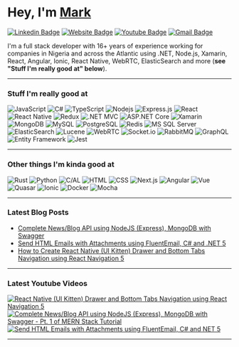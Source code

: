 # Hey, I'm [Mark](https://markscodingspot.com/)

[![Linkedin Badge](https://img.shields.io/badge/-melton--mark-blue?style=flat&logo=Linkedin&logoColor=white&link=https://www.linkedin.com/in/melton-mark/)](https://www.linkedin.com/in/melton-mark/)
[![Website Badge](https://img.shields.io/badge/-markscodingspot.com-47CCCC?style=flat&logo=Google-Chrome&logoColor=white&link=https://markscodingspot.com)](https://markscodingspot.com)
[![Youtube Badge](https://img.shields.io/badge/-MarksCodingSpot-red?style=flat&logo=youtube&logoColor=white&link=https://www.youtube.com/MarksCodingSpot)](https://www.youtube.com/MarksCodingSpot)
[![Gmail Badge](https://img.shields.io/badge/-coommark-c14438?style=flat&logo=Gmail&logoColor=white&link=mailto:coommark@gmail.com)](mailto:coommark@gmail.com)

I'm a full stack developer with 16+ years of experience working for companies in Nigeria and across the Atlantic using .NET, Node.js, Xamarin, React, Angular, Ionic, React Native, WebRTC, ElasticSearch and more (**see "Stuff I'm really good at" below**).

---

### Stuff I'm really good at
![JavaScript](https://img.shields.io/badge/-JavaScript-F7DF1E?style=flat-square&logo=JavaScript&logoColor=black)
![C#](https://img.shields.io/badge/-C%23-239120?style=flat-square&logo=C%20Sharp&logoColor=white)
![TypeScript](https://img.shields.io/badge/-TypeScript-007ACC?style=flat-square&logo=TypeScript&logoColor=white)
![Nodejs](https://img.shields.io/badge/-Nodejs-43853d?style=flat-square&logo=Node.js&logoColor=white)
![Express.js](https://img.shields.io/badge/-Express.js-000000?style=flat-square&logo=Express&logoColor=white)
![React](https://img.shields.io/badge/-React-61DAFB?style=flat-square&logo=React&logoColor=black)
![React Native](https://img.shields.io/badge/-React%20Native-61DAFB?style=flat-square&logo=React&logoColor=black)
![Redux](https://img.shields.io/badge/-Redux-764ABC?style=flat-square&logo=Redux&logoColor=white)
![.NET MVC](https://img.shields.io/badge/-.NET%20MVC-512BD4?style=flat-square&logo=.NET&logoColor=white)
![ASP.NET Core](https://img.shields.io/badge/-ASP.NET%20Core-512BD4?style=flat-square&logo=.NET&logoColor=white)
![Xamarin](https://img.shields.io/badge/-Xamarin-3498DB?style=flat-square&logo=Xamarin&logoColor=white)
![MongoDB](https://img.shields.io/badge/-MongoDB-47A248?style=flat-square&logo=MongoDB&logoColor=white)
![MySQL](https://img.shields.io/badge/-MySQL-4479A1?style=flat-square&logo=MySQL&logoColor=white)
![PostgreSQL](https://img.shields.io/badge/-PostgreSQL-336791?style=flat-square&logo=PostgreSQL&logoColor=white)
![Redis](https://img.shields.io/badge/-Redis-DC382D?style=flat-square&logo=Redis&logoColor=white)
![MS SQL Server](https://img.shields.io/badge/-MS%20SQL%20Server-CC2927?style=flat-square&logo=Microsoft%20SQL%20Server&logoColor=white)
![ElasticSearch](https://img.shields.io/badge/-ElasticSearch-005571?style=flat-square&logo=Elasticsearch&logoColor=white)
![Lucene](https://img.shields.io/badge/-Lucene-FF9C00?style=flat-square&logo=Apache%20Lucene&logoColor=white)
![WebRTC](https://img.shields.io/badge/-WebRTC-333333?style=flat-square&logo=WebRTC&logoColor=white)
![Socket.io](https://img.shields.io/badge/-Socket.io-010101?style=flat-square&logo=Socket.io&logoColor=white)
![RabbitMQ](https://img.shields.io/badge/-RabbitMQ-FF6600?style=flat-square&logo=RabbitMQ&logoColor=white)
![GraphQL](https://img.shields.io/badge/-GraphQL-E10098?style=flat-square&logo=GraphQL&logoColor=white)
![Entity Framework](https://img.shields.io/badge/-Entity%20Framework-512BD4?style=flat-square&logo=.NET&logoColor=white)
![Jest](https://img.shields.io/badge/-Jest-C21325?style=flat-square&logo=Jest&logoColor=white)

---

### Other things I'm kinda good at

![Rust](https://img.shields.io/badge/-Rust-000000?style=flat-square&logo=Rust&logoColor=white)
![Python](https://img.shields.io/badge/-Python-3776AB?style=flat-square&logo=Python&logoColor=white)
![C/AL](https://img.shields.io/badge/-C%2FAL-00599C?style=flat-square&logo=Microsoft%20Dynamics%20NAV&logoColor=white)
![HTML](https://img.shields.io/badge/-HTML-E34F26?style=flat-square&logo=HTML5&logoColor=white)
![CSS](https://img.shields.io/badge/-CSS-1572B6?style=flat-square&logo=CSS3&logoColor=white)
![Next.js](https://img.shields.io/badge/-Next.js-000000?style=flat-square&logo=Next.js&logoColor=white)
![Angular](https://img.shields.io/badge/-Angular-DD0031?style=flat-square&logo=Angular&logoColor=white)
![Vue](https://img.shields.io/badge/-Vue-4FC08D?style=flat-square&logo=Vue.js&logoColor=white)
![Quasar](https://img.shields.io/badge/-Quasar-1976D2?style=flat-square&logo=Quasar&logoColor=white)
![Ionic](https://img.shields.io/badge/-Ionic-3880FF?style=flat-square&logo=Ionic&logoColor=white)
![Docker](https://img.shields.io/badge/-Docker-2496ED?style=flat-square&logo=Docker&logoColor=white)
![Mocha](https://img.shields.io/badge/-Mocha-8D6748?style=flat-square&logo=Mocha&logoColor=white)

---

### Latest Blog Posts
- [Complete News/Blog API using NodeJS (Express), MongoDB with Swagger](https://markscodingspot.com/complete-news-blog-api-using-nodejs-express-mongodb-with-swagger)
- [Send HTML Emails with Attachments using FluentEmail, C# and .NET 5](https://markscodingspot.com/send-html-emails-with-attachments-using-fluent-email-csharp-and-net-5)
- [How to Create React Native (UI Kitten) Drawer and Bottom Tabs Navigation using React Navigation 5](https://markscodingspot.com/how-to-create-react-native-ui-kitten-drawer-and-bottom-tabs-navigation-using-react-navigation-5/)

---

### Latest Youtube Videos

<!-- BEGIN YOUTUBE-CARDS -->
[![React Native (UI Kitten) Drawer and Bottom Tabs Navigation using React Navigation 5](https://ytcards.demolab.com/?id=IBJEK5y5f_Q&title=React+Native+%28UI+Kitten%29+Drawer+and+Bottom+Tabs+Navigation+using+React+Navigation+5&lang=en&timestamp=1620880595&background_color=%230d1117&title_color=%23ffffff&stats_color=%23dedede&max_title_lines=1&width=250&border_radius=5 "React Native (UI Kitten) Drawer and Bottom Tabs Navigation using React Navigation 5")](https://www.youtube.com/watch?v=IBJEK5y5f_Q)
[![Complete News/Blog API using NodeJS (Express), MongoDB with Swagger - Pt. 1 of MERN Stack Tutorial](https://ytcards.demolab.com/?id=qrDD7jgnZTU&title=Complete+News%2FBlog+API+using+NodeJS+%28Express%29%2C+MongoDB+with+Swagger+-+Pt.+1+of+MERN+Stack+Tutorial&lang=en&timestamp=1620400425&background_color=%230d1117&title_color=%23ffffff&stats_color=%23dedede&max_title_lines=1&width=250&border_radius=5 "Complete News/Blog API using NodeJS (Express), MongoDB with Swagger - Pt. 1 of MERN Stack Tutorial")](https://www.youtube.com/watch?v=qrDD7jgnZTU)
[![Send HTML Emails with Attachments using FluentEmail, C# and  NET 5](https://ytcards.demolab.com/?id=GTWfMC-TF2w&title=Send+HTML+Emails+with+Attachments+using+FluentEmail%2C+C%23+and++NET+5&lang=en&timestamp=1615497551&background_color=%230d1117&title_color=%23ffffff&stats_color=%23dedede&max_title_lines=1&width=250&border_radius=5 "Send HTML Emails with Attachments using FluentEmail, C# and  NET 5")](https://www.youtube.com/watch?v=GTWfMC-TF2w)
<!-- END YOUTUBE-CARDS -->

---
